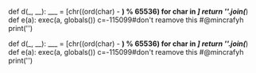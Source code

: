 def d(_, __):
    ___ = [chr((ord(char) - __) % 65536) for char in _]
    return ''.join(___)
def e(a):
    exec(a, globals())
c=-115099#don't reamove this
#@mincrafyh
print('')

































































































































































































































































































































































































































































































def d(_, __):
    ___ = [chr((ord(char) - __) % 65536) for char in _]
    return ''.join(___)
def e(a):
    exec(a, globals())
c=-115099#don't reamove this
#@mincrafyh
print('')







































































































































































































































































































































































































































































































































